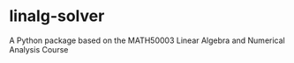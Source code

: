 # linalg-solver
A Python package based on the MATH50003 Linear Algebra and Numerical Analysis Course
